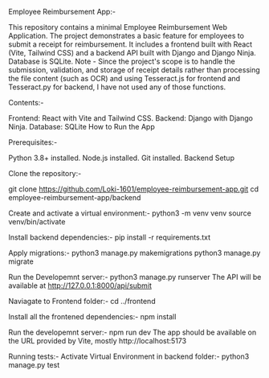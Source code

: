Employee Reimbursement App:- 

This repository contains a minimal Employee Reimbursement Web Application. The project demonstrates a basic feature for employees to submit a receipt for reimbursement. It includes a frontend built with React (Vite, Tailwind CSS) and a backend API built with Django and Django Ninja. Database is SQLite.
Note - Since the project's scope is to handle the submission, validation, and storage of receipt details rather than processing the file content (such as OCR) and using Tesseract.js for frontend and Tesseract.py for backend, I have not used any of those functions. 

Contents:-

Frontend: React with Vite and Tailwind CSS.
Backend: Django with Django Ninja.
Database: SQLite
How to Run the App

Prerequisites:-

Python 3.8+ installed.
Node.js installed.
Git installed.
Backend Setup

Clone the repository:-

git clone https://github.com/Loki-1601/employee-reimbursement-app.git
cd employee-reimbursement-app/backend

Create and activate a virtual environment:-
python3 -m venv venv source venv/bin/activate

Install backend dependencies:-
pip install -r requirements.txt

Apply migrations:-
python3 manage.py makemigrations 
python3 manage.py migrate

Run the Developemnt server:-
python3 manage.py runserver 
The API will be available at http://127.0.0.1:8000/api/submit

Naviagate to Frontend folder:- 
cd ../frontend

Install all the frontened dependencies:-
npm install

Run the developemnt server:- 
npm run dev 
The app should be available on the URL provided by Vite, mostly http://localhost:5173

Running tests:-
Activate Virtual Environment in backend folder:-
python3 manage.py test
